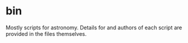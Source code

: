 # bin

Mostly scripts for astronomy. Details for and authors of each script are provided in the files themselves.
